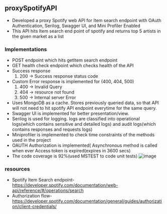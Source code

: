 ## proxySpotifyAPI

- Developed a proxy Spotify web API for Item search endpoint with OAuth Authentication, Serilog, Swagger UI, and Mini Profiler Enabled
- This API hits Item search end point of spotify and returns top 5 artists in the given market as a list

### Implementations
- POST endpoint which hits getItem search endpoint
- GET health check endpoint which checks health of the API
- Success response
  1. 200 -> Success response status code
- Custom Error response is implemented for (400, 404, 500)
  1. 400 -> Invalid Query
  2. 404 -> resource not found
  3. 500 -> Internal server Error
- Uses MongoDB as a cache. Stores previously queried data, so that API will not need to hit spotify API endpoint everytime for the same query.
- Swagger UI is implemented for better presentation/view.
- Serilog is used for logging. logs are classified into operational logs(which contains sensitive and detailed logs) and audit logs(which contains responses and requests logs)
- Miniprofiler is implemented to check time constraints of the methods used in the project
- OAUTH Authorization is implemented( Asynchronous method is called when ever Access token is expired(expires in 3600 secs)
- The code coverage is 92%(used MSTEST to code unit tests)
![image](https://user-images.githubusercontent.com/57638212/183074808-0292e3a2-6349-4d04-acb2-481c653b45a8.png)


### resources
- Spotify Item Search endpoint- https://developer.spotify.com/documentation/web-api/reference/#/operations/search
- Authorization flow- https://developer.spotify.com/documentation/general/guides/authorization/client-credentials/
